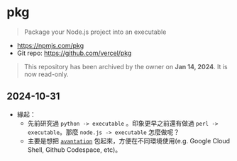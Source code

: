 # pkg

> Package your Node.js project into an executable

- https://npmjs.com/pkg
- Git repo: https://github.com/vercel/pkg

>    This repository has been archived by the owner on **Jan 14, 2024**. It is now read-only.

## 2024-10-31

- 緣起：
  - 先前研究過 `python -> executable` 。印象更早之前還有做過 `perl -> executable`。那麼 `node.js -> executable` 怎麼做呢？
  - 主要是想把 [`avantation`](https://github.com/anbuksv/avantation) 包起來，方便在不同環境使用(e.g. Google Cloud Shell, Github Codespace, etc)。